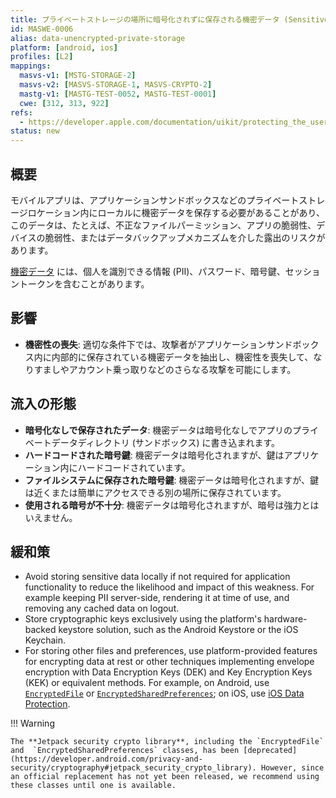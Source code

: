 ```yaml
---
title: プライベートストレージの場所に暗号化されずに保存される機密データ (Sensitive Data Stored Unencrypted in Private Storage Locations)
id: MASWE-0006
alias: data-unencrypted-private-storage
platform: [android, ios]
profiles: [L2]
mappings:
  masvs-v1: [MSTG-STORAGE-2]
  masvs-v2: [MASVS-STORAGE-1, MASVS-CRYPTO-2]
  mastg-v1: [MASTG-TEST-0052, MASTG-TEST-0001]
  cwe: [312, 313, 922]
refs:
  - https://developer.apple.com/documentation/uikit/protecting_the_user_s_privacy/encrypting_your_app_s_files
status: new
---
```


## 概要

モバイルアプリは、アプリケーションサンドボックスなどのプライベートストレージロケーション内にローカルに機密データを保存する必要があることがあり、このデータは、たとえば、不正なファイルパーミッション、アプリの脆弱性、デバイスの脆弱性、またはデータバックアップメカニズムを介した露出のリスクがあります。

[機密データ](https://github.com/coky-t/owasp-mastg-ja/blob/master/Document/0x04b-Mobile-App-Security-Testing.md#identifying-sensitive-data "Sensitive Data") には、個人を識別できる情報 (PII)、パスワード、暗号鍵、セッショントークンを含むことがあります。

## 影響

- **機密性の喪失**: 適切な条件下では、攻撃者がアプリケーションサンドボックス内に内部的に保存されている機密データを抽出し、機密性を喪失して、なりすましやアカウント乗っ取りなどのさらなる攻撃を可能にします。

## 流入の形態

- **暗号化なしで保存されたデータ**: 機密データは暗号化なしでアプリのプライベートデータディレクトリ (サンドボックス) に書き込まれます。
- **ハードコードされた暗号鍵**: 機密データは暗号化されますが、鍵はアプリケーション内にハードコードされています。
- **ファイルシステムに保存された暗号鍵**: 機密データは暗号化されますが、鍵は近くまたは簡単にアクセスできる別の場所に保存されています。
- **使用される暗号が不十分**: 機密データは暗号化されますが、暗号は強力とはいえません。

## 緩和策

- Avoid storing sensitive data locally if not required for application functionality to reduce the likelihood and impact of this weakness. For example keeping PII server-side, rendering it at time of use, and removing any cached data on logout.
- Store cryptographic keys exclusively using the platform's hardware-backed keystore solution, such as the Android Keystore or the iOS Keychain.
- For storing other files and preferences, use platform-provided features for encrypting data at rest or other techniques implementing envelope encryption with Data Encryption Keys (DEK) and Key Encryption Keys (KEK) or equivalent methods. For example, on Android, use [`EncryptedFile`](https://developer.android.com/reference/androidx/security/crypto/EncryptedFile) or [`EncryptedSharedPreferences`](https://developer.android.com/reference/androidx/security/crypto/EncryptedSharedPreferences); on iOS, use [iOS Data Protection](https://developer.apple.com/documentation/uikit/protecting_the_user_s_privacy/encrypting_your_app_s_files).

!!! Warning

    The **Jetpack security crypto library**, including the `EncryptedFile` and  `EncryptedSharedPreferences` classes, has been [deprecated](https://developer.android.com/privacy-and-security/cryptography#jetpack_security_crypto_library). However, since an official replacement has not yet been released, we recommend using these classes until one is available.
